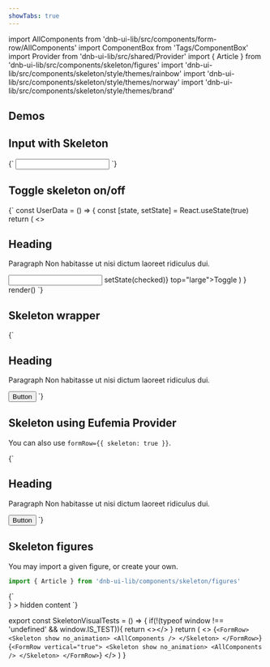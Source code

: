 ```yaml
---
showTabs: true
---
```


import AllComponents from 'dnb-ui-lib/src/components/form-row/AllComponents'
import ComponentBox from 'Tags/ComponentBox'
import Provider from 'dnb-ui-lib/src/shared/Provider'
import { Article } from 'dnb-ui-lib/src/components/skeleton/figures'
import 'dnb-ui-lib/src/components/skeleton/style/themes/rainbow'
import 'dnb-ui-lib/src/components/skeleton/style/themes/norway'
import 'dnb-ui-lib/src/components/skeleton/style/themes/brand'

## Demos

## Input with Skeleton

<ComponentBox>
{`
<Input label="Input" skeleton />
`}
</ComponentBox>

## Toggle skeleton on/off

<ComponentBox data-dnb-test="skeleton-exclude" scope={{Provider}} useRender>
{`
const UserData = () => {
	const [state, setState] = React.useState(true)
	return (
		<>
			<Skeleton show={state}>
				<H2 top bottom>Heading</H2>
				<P top bottom>Paragraph Non habitasse ut nisi dictum laoreet ridiculus dui.</P>
				<Input label_direction="vertical" label="Input" />
				<Skeleton.Exclude>
					<ToggleButton checked={state} on_change={({ checked }) => setState(checked)} top="large">Toggle</ToggleButton>
				</Skeleton.Exclude>
			</Skeleton>
		</>
	)
}
render(<UserData />)
`}
</ComponentBox>

## Skeleton wrapper

<ComponentBox>
{`
<Skeleton show>
	<H2 top bottom>Heading</H2>
	<P top bottom>Paragraph Non habitasse ut nisi dictum laoreet ridiculus dui.</P>
	<Button>Button</Button>
</Skeleton>
`}
</ComponentBox>

## Skeleton using Eufemia Provider

You can also use `formRow={{ skeleton: true }}`.

<ComponentBox scope={{Provider}}>
{`
<Provider
	skeleton={true}
>
	<H2 top bottom>Heading</H2>
	<P top bottom>Paragraph Non habitasse ut nisi dictum laoreet ridiculus dui.</P>
	<Button>Button</Button>
</Provider>
`}
</ComponentBox>

## Skeleton figures

You may import a given figure, or create your own.

```jsx
import { Article } from 'dnb-ui-lib/components/skeleton/figures'
```

<ComponentBox scope={{Article}}>
{`
<Skeleton
	show
	style_type="shine"
	figure={() => <Article rows={5} />}
>
	hidden content
</Skeleton>
`}
</ComponentBox>

<!-- prettier-ignore-start -->

export const SkeletonVisualTests = () => {
  if(!(typeof window !== 'undefined' && window.IS_TEST)){
    return <></>
  }
  return (
	<>
		<ComponentBox data-dnb-test="skeleton-all-horizontal" scope={{AllComponents}}>
			{`
			<FormRow>
				<Skeleton show no_animation>
					<AllComponents />
				</Skeleton>
			</FormRow>
			`}
		</ComponentBox>
		<ComponentBox data-dnb-test="skeleton-all-vertical" scope={{AllComponents}}>
			{`
			<FormRow vertical="true">
				<Skeleton show no_animation>
					<AllComponents />
				</Skeleton>
			</FormRow>
			`}
		</ComponentBox>
	</>
  )
}

<SkeletonVisualTests />

<!-- prettier-ignore-end -->
